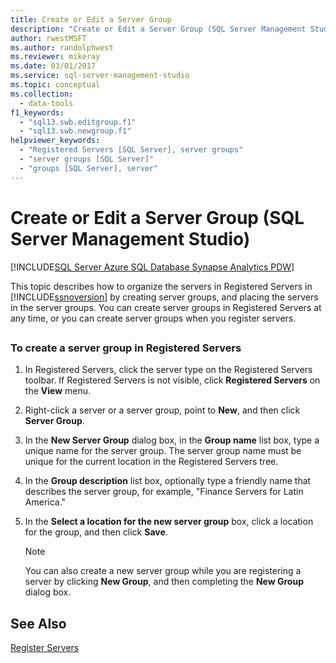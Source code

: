```yaml
---
title: Create or Edit a Server Group
description: "Create or Edit a Server Group (SQL Server Management Studio)"
author: rwestMSFT
ms.author: randolphwest
ms.reviewer: mikeray
ms.date: 03/01/2017
ms.service: sql-server-management-studio
ms.topic: conceptual
ms.collection:
  - data-tools
f1_keywords:
  - "sql13.swb.editgroup.f1"
  - "sql13.swb.newgroup.f1"
helpviewer_keywords:
  - "Registered Servers [SQL Server], server groups"
  - "server groups [SQL Server]"
  - "groups [SQL Server], server"
---
```


# Create or Edit a Server Group (SQL Server Management Studio)

[!INCLUDE[SQL Server Azure SQL Database Synapse Analytics PDW](../includes/applies-to-version/sql-asdb-asdbmi-asa-pdw.md)]

This topic describes how to organize the servers in Registered Servers in [!INCLUDE[ssnoversion](../includes/ssnoversion-md.md)] by creating server groups, and placing the servers in the server groups. You can create server groups in Registered Servers at any time, or you can create server groups when you register servers.  

## <a name="SSMSProcedure"></a>

### To create a server group in Registered Servers  

1. In Registered Servers, click the server type on the Registered Servers toolbar. If Registered Servers is not visible, click **Registered Servers** on the **View** menu.  

2. Right-click a server or a server group, point to **New**, and then click **Server Group**.  

3. In the **New Server Group** dialog box, in the **Group name** list box, type a unique name for the server group. The server group name must be unique for the current location in the Registered Servers tree.

4. In the **Group description** list box, optionally type a friendly name that describes the server group, for example, "Finance Servers for Latin America."  

5. In the **Select a location for the new server group** box, click a location for the group, and then click **Save**.  

   > [!NOTE]
   > You can also create a new server group while you are registering a server by clicking **New Group**, and then completing the **New Group** dialog box.  

## See Also

[Register Servers](register-servers.md)
